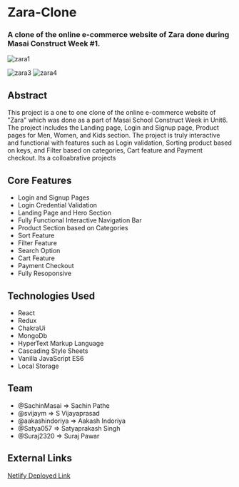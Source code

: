 
# Zara-Clone
### A clone of the online e-commerce website of Zara done during Masai Construct Week #1.
![zara1](https://static.zara.net/photos///contents/mkt/spots/aw22-north-man-athleticz/subhome-xmedia-50//w/1367/IMAGE-landscape-fill-8461d8f6-aa20-4b7c-bf56-ddbfe1ab66ea-default_0.jpg?ts=1670844315727)

![zara3](https://miro.medium.com/max/1400/1*NNSNQyYQHWpC6WmEoAHftA.jpeg)
![zara4](https://miro.medium.com/max/1400/1*ASF-TPz0I02t87iHzEiY9g.jpeg)

## Abstract

This project is a one to one clone of the online e-commerce website of "Zara" which was done as a part of Masai School Construct Week in Unit6. The project includes the Landing page, Login and Signup page, Product pages for Men, Women, and Kids section. The project is truly interactive and functional with features such as Login validation, Sorting product based on keys, and Filter based on categories, Cart feature and Payment checkout. Its a colloabrative projects

## Core Features
- Login and Signup Pages
- Login Credential Validation
- Landing Page and Hero Section
- Fully Functional Interactive Navigation Bar
- Product Section based on Categories
- Sort Feature
- Filter Feature
- Search Option
- Cart Feature
- Payment Checkout
- Fully Resoponsive

## Technologies Used
- React
- Redux
- ChakraUi
- MongoDb
- HyperText Markup Language
- Cascading Style Sheets
- Vanilla JavaScript ES6
- Local Storage

## Team
- @SachinMasai       =>  Sachin Pathe
- @svijaym           =>  S Vijayaprasad
- @aakashindoriya    =>  Aakash Indoriya
- @Satya057          =>  Satyaprakash Singh
- @Suraj2320         =>  Suraj Pawar

## External Links

[Netlify Deployed Link](https://resonant-lily-7ac8fd.netlify.app)


